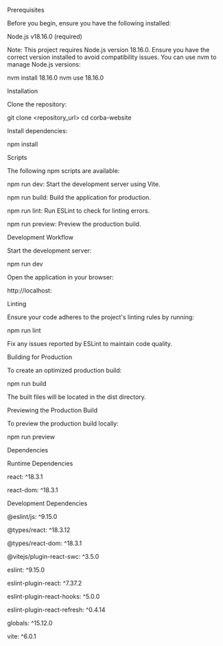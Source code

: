 Prerequisites

Before you begin, ensure you have the following installed:

Node.js v18.16.0 (required)

Note: This project requires Node.js version 18.16.0. Ensure you have the correct version installed to avoid compatibility issues. You can use nvm to manage Node.js versions:

nvm install 18.16.0
nvm use 18.16.0

Installation

Clone the repository:

git clone <repository_url>
cd corba-website

Install dependencies:

npm install

Scripts

The following npm scripts are available:

npm run dev: Start the development server using Vite.

npm run build: Build the application for production.

npm run lint: Run ESLint to check for linting errors.

npm run preview: Preview the production build.

Development Workflow

Start the development server:

npm run dev

Open the application in your browser:

http://localhost:

Linting

Ensure your code adheres to the project's linting rules by running:

npm run lint

Fix any issues reported by ESLint to maintain code quality.

Building for Production

To create an optimized production build:

npm run build

The built files will be located in the dist directory.

Previewing the Production Build

To preview the production build locally:

npm run preview

Dependencies

Runtime Dependencies

react: ^18.3.1

react-dom: ^18.3.1

Development Dependencies

@eslint/js: ^9.15.0

@types/react: ^18.3.12

@types/react-dom: ^18.3.1

@vitejs/plugin-react-swc: ^3.5.0

eslint: ^9.15.0

eslint-plugin-react: ^7.37.2

eslint-plugin-react-hooks: ^5.0.0

eslint-plugin-react-refresh: ^0.4.14

globals: ^15.12.0

vite: ^6.0.1
